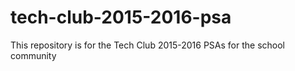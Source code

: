 # tech-club-2015-2016-psa

This repository is for the Tech Club 2015-2016 PSAs for the school community
